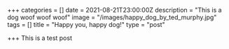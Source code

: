+++
categories = []
date = 2021-08-21T23:00:00Z
description = "This is a dog woof woof woof"
image = "/images/happy_dog_by_ted_murphy.jpg"
tags = []
title = "Happy you, happy dog!"
type = "post"

+++
This is a test post